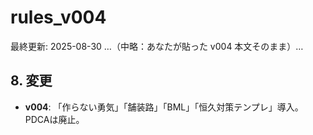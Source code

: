 # rules_v004
最終更新: 2025-08-30
…（中略：あなたが貼った v004 本文そのまま）…
## 8. 変更
- **v004**: 「作らない勇気」「舗装路」「BML」「恒久対策テンプレ」導入。PDCAは廃止。